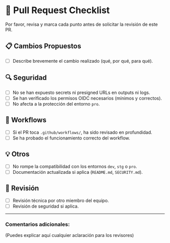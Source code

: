 # 🚥 Pull Request Checklist

Por favor, revisa y marca cada punto antes de solicitar la revisión de este PR.

## 📋 Cambios Propuestos
- [ ] Describe brevemente el cambio realizado (qué, por qué, para qué).

## 🔍 Seguridad
- [ ] No se han expuesto secrets ni presigned URLs en outputs ni logs.
- [ ] Se han verificado los permisos OIDC necesarios (mínimos y correctos).
- [ ] No afecta a la protección del entorno `pro`.

## 🚨 Workflows
- [ ] Si el PR toca `.github/workflows/`, ha sido revisado en profundidad.
- [ ] Se ha probado el funcionamiento correcto del workflow.

## 💡 Otros
- [ ] No rompe la compatibilidad con los entornos `dev`, `stg` o `pro`.
- [ ] Documentación actualizada si aplica (`README.md`, `SECURITY.md`).

## 👀 Revisión
- [ ] Revisión técnica por otro miembro del equipo.
- [ ] Revisión de seguridad si aplica.

---

### Comentarios adicionales:
(Puedes explicar aquí cualquier aclaración para los revisores)
